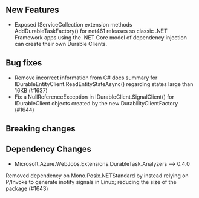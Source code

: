 <!-- Please put your changes into the appropriate category (or categories) below. -->

## New Features
- Exposed IServiceCollection extension methods AddDurableTaskFactory() for net461 releases so classic .NET Framework apps using the .NET Core model of dependency injection can create their own Durable Clients.

## Bug fixes
- Remove incorrect information from C# docs summary for IDurableEntityClient.ReadEntityStateAsync() regarding states large than 16KB (#1637)
- Fix a NullReferenceException in IDurableClient.SignalClient() for IDurableClient objects created by the new DurabilityClientFactory (#1644)

## Breaking changes


## Dependency Changes 
- Microsoft.Azure.WebJobs.Extensions.DurableTask.Analyzers --> 0.4.0

Removed dependency on Mono.Posix.NETStandard by instead relying on P/Invoke to generate inotify signals in Linux; reducing the size of the package (#1643)
